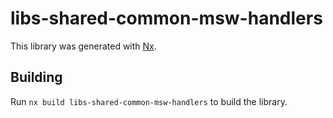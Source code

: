 # libs-shared-common-msw-handlers

This library was generated with [Nx](https://nx.dev).

## Building

Run `nx build libs-shared-common-msw-handlers` to build the library.
